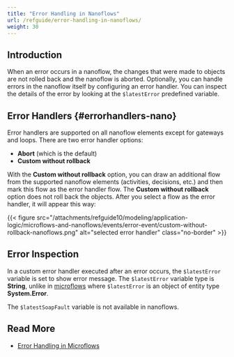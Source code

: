```yaml
---
title: "Error Handling in Nanoflows"
url: /refguide/error-handling-in-nanoflows/
weight: 30
---
```


## Introduction

When an error occurs in a nanoflow, the changes that were made to objects are not rolled back and the nanoflow is aborted. Optionally, you can handle errors in the nanoflow itself by configuring an error handler. You can inspect the details of the error by looking at the `$latestError` predefined variable.

## Error Handlers {#errorhandlers-nano}

Error handlers are supported on all nanoflow elements except for gateways and loops. There are two error handler options:

* **Abort** (which is the default)
* **Custom without rollback**

With the **Custom without rollback** option, you can draw an additional flow from the supported nanoflow elements (activities, decisions, etc.) and then mark this flow as the error handler flow. The **Custom without rollback** option does not roll back the objects. After you select a flow as the error handler, it will appear this way:

{{< figure src="/attachments/refguide10/modeling/application-logic/microflows-and-nanoflows/events/error-event/custom-without-rollback-nanoflows.png" alt="selected error handler" class="no-border" >}}

## Error Inspection

In a custom error handler executed after an error occurs, the `$latestError` variable is set to show error message. The `$latestError` variable type is **String**, unlike in [microflows](/refguide/microflows/) where `$latestError` is an object of entity type **System.Error**.

The `$latestSoapFault` variable is not available in nanoflows.

## Read More

* [Error Handling in Microflows](/refguide/error-handling-in-microflows/)
